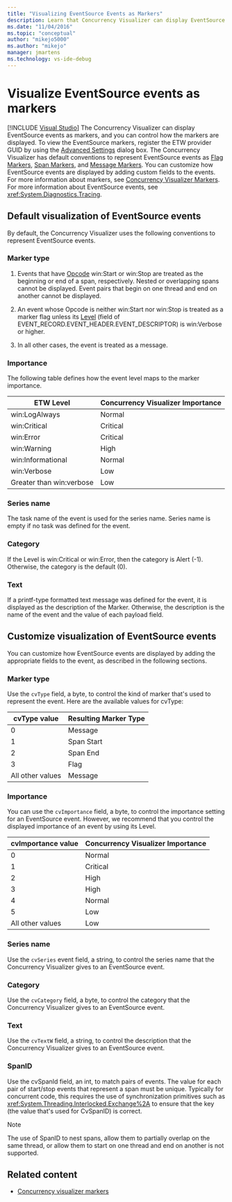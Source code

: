 ```yaml
---
title: "Visualizing EventSource Events as Markers"
description: Learn that Concurrency Visualizer can display EventSource events as markers, and you can control how the markers are displayed.
ms.date: "11/04/2016"
ms.topic: "conceptual"
author: "mikejo5000"
ms.author: "mikejo"
manager: jmartens
ms.technology: vs-ide-debug
---
```

# Visualize EventSource events as markers

 [!INCLUDE [Visual Studio](~/includes/applies-to-version/vs-windows-only.md)]
The Concurrency Visualizer can display EventSource events as markers, and you can control how the markers are displayed. To view the EventSource markers, register the ETW provider GUID by using the [Advanced Settings](../profiling/advanced-settings-dialog-box-concurrency-visualizer.md) dialog box. The Concurrency Visualizer has default conventions to represent EventSource events as [Flag Markers](../profiling/concurrency-visualizer-markers.md#flag-markers), [Span Markers](../profiling/concurrency-visualizer-markers.md#span-markers), and [Message Markers](../profiling/concurrency-visualizer-markers.md#message-markers). You can customize how EventSource events are displayed by adding custom fields to the events. For more information about markers, see [Concurrency Visualizer Markers](../profiling/concurrency-visualizer-markers.md). For more information about EventSource events, see <xref:System.Diagnostics.Tracing>.

## Default visualization of EventSource events

 By default, the Concurrency Visualizer uses the following conventions to represent EventSource events.

### Marker type

1. Events that have [Opcode](/windows/desktop/WES/eventmanifestschema-opcodetype-complextype) win:Start or win:Stop are treated as the beginning or end of a span, respectively.  Nested or overlapping spans cannot be displayed. Event pairs that begin on one thread and end on another cannot be displayed.

2. An event whose Opcode is neither win:Start nor win:Stop is treated as a marker flag unless its [Level](/windows/desktop/WES/defining-severity-levels) (field of EVENT_RECORD.EVENT_HEADER.EVENT_DESCRIPTOR) is win:Verbose or higher.

3. In all other cases, the event is treated as a message.

### Importance
 The following table defines how the event level maps to the marker importance.

|ETW Level|Concurrency Visualizer Importance|
|---------------|---------------------------------------|
|win:LogAlways|Normal|
|win:Critical|Critical|
|win:Error|Critical|
|win:Warning|High|
|win:Informational|Normal|
|win:Verbose|Low|
|Greater than win:verbose|Low|

### Series name
 The task name of the event is used for the series name. Series name is empty if no task was defined for the event.

### Category
 If the Level is win:Critical or win:Error, then the category is Alert (-1). Otherwise, the category is the default (0).

### Text
 If a printf-type formatted text message was defined for the event, it is displayed as the description of the Marker. Otherwise, the description is the name of the event and the value of each payload field.

## Customize visualization of EventSource events
 You can customize how EventSource events are displayed by adding the appropriate fields to the event, as described in the following sections.

### Marker type
 Use the `cvType` field, a byte, to control the kind of marker that's used to represent the event. Here are the available values for cvType:

|cvType value|Resulting Marker Type|
|------------------|---------------------------|
|0|Message|
|1|Span Start|
|2|Span End|
|3|Flag|
|All other values|Message|

### Importance
 You can use the `cvImportance` field, a byte, to control the importance setting for an EventSource event. However, we recommend that you control the displayed importance of an event by using its Level.

|cvImportance value|Concurrency Visualizer Importance|
|------------------------|---------------------------------------|
|0|Normal|
|1|Critical|
|2|High|
|3|High|
|4|Normal|
|5|Low|
|All other values|Low|

### Series name
 Use the `cvSeries` event field, a string, to control the series name that the Concurrency Visualizer gives to an EventSource event.

### Category
 Use the `cvCategory` field, a byte, to control the category that the Concurrency Visualizer gives to an EventSource event.

### Text
 Use the `cvTextW` field, a string, to control the description that the Concurrency Visualizer gives to an EventSource event.

### SpanID
 Use the cvSpanId field, an int, to match pairs of events. The value for each pair of start/stop events that represent a span must be unique. Typically for concurrent code, this requires the use of synchronization primitives such as <xref:System.Threading.Interlocked.Exchange%2A> to ensure that the key (the value that's used for CvSpanID) is correct.

> [!NOTE]
> The use of SpanID to nest spans, allow them to partially overlap on the same thread, or allow them to start on one thread and end on another is not supported.

## Related content
- [Concurrency visualizer markers](../profiling/concurrency-visualizer-markers.md)